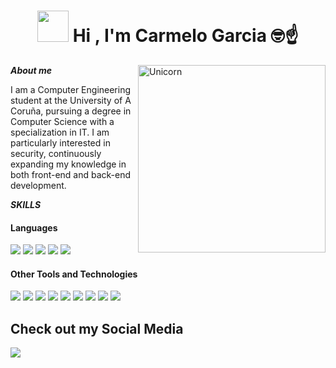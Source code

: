 <h1 align="center"><img src="https://media.giphy.com/media/xSVQgqlSTMXYs/giphy.gif" width="50"> <b>Hi , I'm Carmelo Garcia </b>🤓☝️ </h1>
<!--  -->

<img align="right" width=300px alt="Unicorn" src="https://media.giphy.com/media/TZnb9yP17Mc9i/giphy.gif"> 

***About me***

I am a Computer Engineering student at the University of A Coruña, pursuing a degree in Computer Science with a specialization in IT. I am particularly interested in security, continuously expanding my knowledge in both front-end and back-end development.

***SKILLS***

<h4>Languages</h4>
<span>
  <img src="https://img.shields.io/badge/Java-ED8B00?style=for-the-badge&logo=java&logoColor=white">
  <img src="https://img.shields.io/badge/C-00599C?style=for-the-badge&logo=c&logoColor=white">
  <img src="https://img.shields.io/badge/Python-3670A0?style=for-the-badge&logo=python&logoColor=ffdd54">
  <img src="https://img.shields.io/badge/OCaml-EABF3A?style=for-the-badge&logo=ocaml&logoColor=white">
  <img src="https://img.shields.io/badge/MATLAB-EABF3A?style=for-the-badge&logo=matlab&logoColor=white">
</span>

 


</span>


<h4>Other Tools and Technologies</h4>
<span>
  <img src="https://img.shields.io/badge/Git-F05032?style=for-the-badge&logo=git&logoColor=white">
  <img src="https://img.shields.io/badge/MySQL-00000F?style=for-the-badge&logo=mysql&logoColor=white">
  <img src="https://img.shields.io/badge/IntelliJ IDEA-000000?style=for-the-badge&logo=intellijidea&logoColor=white">
  <img src="https://img.shields.io/badge/PyCharm-000000?style=for-the-badge&logo=pycharm&logoColor=white">
  <img src="https://img.shields.io/badge/CLion-000000?style=for-the-badge&logo=clion&logoColor=white">
  <img src="https://img.shields.io/badge/Octave-5C76E5?style=for-the-badge&logo=octave&logoColor=white">
  <img src="https://img.shields.io/badge/Jupyter-DA5B0C?style=for-the-badge&logo=jupyter&logoColor=white">
  <img src="https://img.shields.io/badge/Logisim-3F5B96?style=for-the-badge&logo=logisim&logoColor=white">
  <img src="https://img.shields.io/badge/PacketTracer-16B3D6?style=for-the-badge&logo=cisco&logoColor=white">

</span>




</span>

## Check out my Social Media

<a href= "https://www.instagram.com/carmelo.27/?hl=es">
    <img src="https://img.shields.io/badge/Instagram-%23E4405F.svg?style=for-the-badge&logo=Instagram&logoColor=white">
</a>



